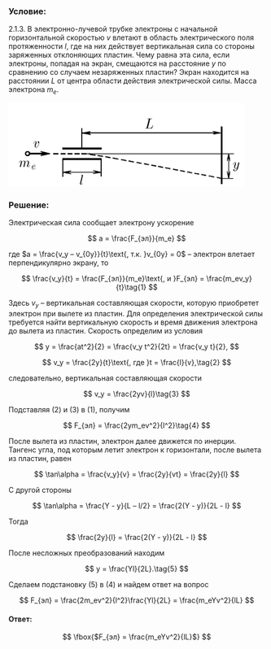 ###  Условие:

$2.1.3.$ В электронно-лучевой трубке электроны с начальной горизонтальной скоростью $v$ влетают в область электрического поля протяженности $l$, где на них действует вертикальная сила со стороны заряженных отклоняющих пластин. Чему равна эта сила, если электроны, попадая на экран, смещаются на расстояние $y$ по сравнению со случаем незаряженных пластин? Экран находится на расстоянии $L$ от центра области действия электрической силы. Масса электрона $m_е$.

![ К задаче 2.1.3 |465x165, 42%](../../img/2.1.3/statement.png)

###  Решение:

Электрическая сила сообщает электрону ускорение

$$
a = \frac{F_{эл}}{m_e}
$$

где $a = \frac{v_y – v_{0y}}{t}\text{, т.к. }v_{0y} = 0$ – электрон влетает перпендикулярно экрану, то

$$
\frac{v_y}{t} = \frac{F_{эл}}{m_e}\text{, и }F_{эл} = \frac{m_ev_y}{t}\tag{1}
$$

Здесь $v_y$ – вертикальная составляющая скорости, которую приобретет электрон при вылете из пластин. Для определения электрической силы требуется найти вертикальную скорость и время движения электрона до вылета из пластин. Скорость определим из условия

$$
y = \frac{at^2}{2} = \frac{v_y t^2}{2t} = \frac{v_y t}{2},
$$

$$
v_y = \frac{2y}{t}\text{, где }t = \frac{l}{v},\tag{2}
$$

следовательно, вертикальная составляющая скорости

$$
v_y = \frac{2yv}{l}\tag{3}
$$

Подставляя $(2)$ и $(3)$ в $(1)$, получим

$$
F_{эл} = \frac{2ym_ev^2}{l^2}\tag{4}
$$

После вылета из пластин, электрон далее движется по инерции. Тангенс угла, под которым летит электрон к горизонтали, после вылета из пластин, равен

$$
\tan\alpha = \frac{v_y}{v} = \frac{2y}{vt} = \frac{2y}{l}
$$

С другой стороны

$$
\tan\alpha = \frac{Y - y}{L – l/2} = \frac{2(Y - y)}{2L - l}
$$

Тогда

$$
\frac{2y}{l} = \frac{2(Y - y)}{2L - l}
$$

После несложных преобразований находим

$$
y = \frac{Yl}{2L}.\tag{5}
$$

Сделаем подстановку $(5)$ в $(4)$ и найдем ответ на вопрос

$$
F_{эл} = \frac{2m_ev^2}{l^2}\frac{Yl}{2L} = \frac{m_eYv^2}{lL}
$$

#### Ответ:

$$
\fbox{$F_{эл} = \frac{m_eYv^2}{lL}$}
$$